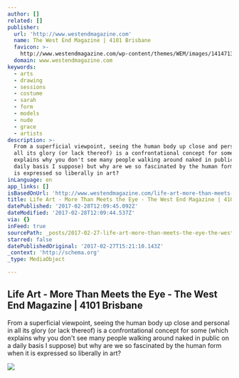```yaml
---
author: []
related: []
publisher:
  url: 'http://www.westendmagazine.com'
  name: The West End Magazine | 4101 Brisbane
  favicon: >-
    http://www.westendmagazine.com/wp-content/themes/WEM/images/1414713111wem.ico
  domain: www.westendmagazine.com
keywords:
  - arts
  - drawing
  - sessions
  - costume
  - sarah
  - form
  - models
  - nude
  - grace
  - artists
description: >-
  From a superficial viewpoint, seeing the human body up close and personal in
  all its glory (or lack thereof) is a confrontational concept for some (which
  explains why you don't see many people walking around naked in public on a
  daily basis I suppose) but why are we so fascinated by the human form when it
  is expressed so liberally in art?
inLanguage: en
app_links: []
isBasedOnUrl: 'http://www.westendmagazine.com/life-art-more-than-meets-the-eye/'
title: Life Art - More Than Meets the Eye - The West End Magazine | 4101 Brisbane
datePublished: '2017-02-28T12:09:45.092Z'
dateModified: '2017-02-28T12:09:44.537Z'
via: {}
inFeed: true
sourcePath: _posts/2017-02-27-life-art-more-than-meets-the-eye-the-west-end-magazine-or.md
starred: false
datePublishedOriginal: '2017-02-27T15:21:10.143Z'
_context: 'http://schema.org'
_type: MediaObject

---
```

<article style=""><h1>Life Art - More Than Meets the Eye - The West End Magazine | 4101 Brisbane</h1><p>From a superficial viewpoint, seeing the human body up close and personal in all its glory (or lack thereof) is a confrontational concept for some (which explains why you don't see many people walking around naked in public on a daily basis I suppose) but why are we so fascinated by the human form when it is expressed so liberally in art?</p><img src="http://www.westendmagazine.com/wp-content/uploads/2015/09/11221828_912604822142496_2589793760886876964_n.jpg" /></article>